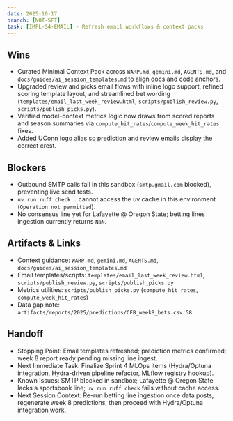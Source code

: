 ```yaml
---
date: 2025-10-17
branch: [NOT-SET]
task: [IMPL-S4-EMAIL] - Refresh email workflows & context packs
---
```


## Wins

- Curated Minimal Context Pack across `WARP.md`, `gemini.md`, `AGENTS.md`, and `docs/guides/ai_session_templates.md` to align docs and code anchors.
- Upgraded review and picks email flows with inline logo support, refined scoring template layout, and streamlined bet wording (`templates/email_last_week_review.html`, `scripts/publish_review.py`, `scripts/publish_picks.py`).
- Verified model-context metrics logic now draws from scored reports and season summaries via `compute_hit_rates`/`compute_week_hit_rates` fixes.
- Added UConn logo alias so prediction and review emails display the correct crest.

## Blockers

- Outbound SMTP calls fail in this sandbox (`smtp.gmail.com` blocked), preventing live send tests.
- `uv run ruff check .` cannot access the uv cache in this environment (`Operation not permitted`).
- No consensus line yet for Lafayette @ Oregon State; betting lines ingestion currently returns `NaN`.

## Artifacts & Links

- Context guidance: `WARP.md`, `gemini.md`, `AGENTS.md`, `docs/guides/ai_session_templates.md`
- Email templates/scripts: `templates/email_last_week_review.html`, `scripts/publish_review.py`, `scripts/publish_picks.py`
- Metrics utilities: `scripts/publish_picks.py` (`compute_hit_rates`, `compute_week_hit_rates`)
- Data gap note: `artifacts/reports/2025/predictions/CFB_week8_bets.csv:58`

## Handoff

- Stopping Point: Email templates refreshed; prediction metrics confirmed; week 8 report ready pending missing line ingest.
- Next Immediate Task: Finalize Sprint 4 MLOps items (Hydra/Optuna integration, Hydra-driven pipeline refactor, MLflow registry hookup).
- Known Issues: SMTP blocked in sandbox; Lafayette @ Oregon State lacks a sportsbook line; `uv run ruff check` fails without cache access.
- Next Session Context: Re-run betting line ingestion once data posts, regenerate week 8 predictions, then proceed with Hydra/Optuna integration work.
